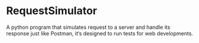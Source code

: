 # RequestSimulator
A python program that simulates request to a server and handle its response just like Postman, it‘s designed to run tests for web developments.
